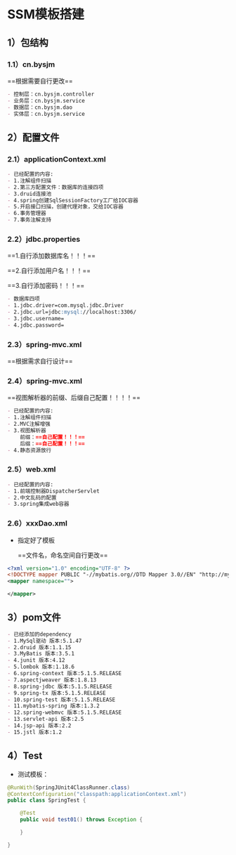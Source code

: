 # SSM模板搭建

## 1）包结构

### 1.1）cn.bysjm

==根据需要自行更改==

```markdown
- 控制层：cn.bysjm.controller
- 业务层：cn.bysjm.service
- 数据层：cn.bysjm.dao
- 实体层：cn.bysjm.service
```

## 2）配置文件

### 2.1）applicationContext.xml

```markdown
- 已经配置的内容:
- 1.注解组件扫描
- 2.第三方配置文件：数据库的连接四项
- 3.druid连接池
- 4.spring创建SqlSessionFactory工厂给IOC容器
- 5.开启接口扫描，创建代理对象，交给IOC容器
- 6.事务管理器
- 7.事务注解支持
```

### 2.2）jdbc.properties

==1.自行添加数据库名！！！==

==2.自行添加用户名！！！==

==3.自行添加密码！！！==

```markdown
- 数据库四项
- 1.jdbc.driver=com.mysql.jdbc.Driver
- 2.jdbc.url=jdbc:mysql://localhost:3306/
- 3.jdbc.username=
- 4.jdbc.password=
```

### 2.3）spring-mvc.xml

==根据需求自行设计==

### 2.4）spring-mvc.xml

==视图解析器的前缀、后缀自己配置！！！！==

```markdown
- 已经配置的内容:
- 1.注解组件扫描
- 2.MVC注解增强
- 3.视图解析器
	前缀：==自己配置！！！==
	后缀：==自己配置！！！==
- 4.静态资源放行
```

### 2.5）web.xml

```markdown
- 已经配置的内容:
- 1.前端控制器DispatcherServlet
- 2.中文乱码的配置
- 3.spring集成web容器
```

### 2.6）xxxDao.xml

- 指定好了模板

  ==文件名，命名空间自行更改==

```xml
<?xml version="1.0" encoding="UTF-8" ?>
<!DOCTYPE mapper PUBLIC "-//mybatis.org//DTD Mapper 3.0//EN" "http://mybatis.org/dtd/mybatis-3-mapper.dtd">
<mapper namespace="">

</mapper>
```



## 3）pom文件

```markdown
- 已经添加的dependency
- 1.MySql驱动 版本:5.1.47
- 2.druid 版本:1.1.15
- 3.MyBatis 版本:3.5.1
- 4.junit 版本:4.12
- 5.lombok 版本:1.18.6
- 6.spring-context 版本:5.1.5.RELEASE
- 7.aspectjweaver 版本:1.8.13
- 8.spring-jdbc 版本:5.1.5.RELEASE
- 9.spring-tx 版本:5.1.5.RELEASE
- 10.spring-test 版本:5.1.5.RELEASE
- 11.mybatis-spring 版本:1.3.2
- 12.spring-webmvc 版本:5.1.5.RELEASE
- 13.servlet-api 版本:2.5
- 14.jsp-api 版本:2.2
- 15.jstl 版本:1.2
```

## 4）Test

- 测试模板：

```java
@RunWith(SpringJUnit4ClassRunner.class)
@ContextConfiguration("classpath:applicationContext.xml")
public class SpringTest {

    @Test
    public void test01() throws Exception {

    }

}
```

